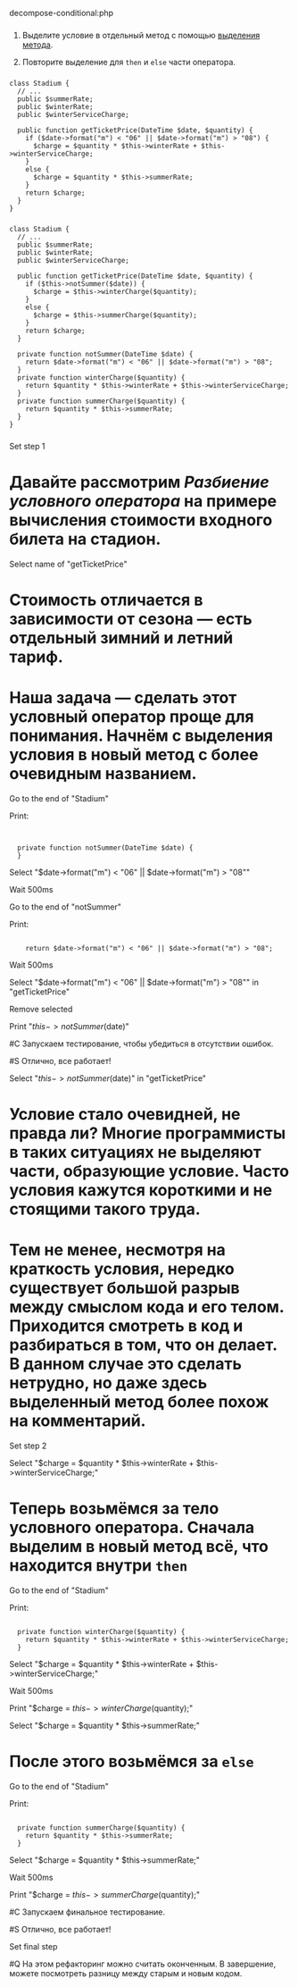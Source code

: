 decompose-conditional:php

###

1. Выделите условие в отдельный метод с помощью <a href="/extract-method">выделения метода</a>.

2. Повторите выделение для <code>then</code> и <code>else</code> части оператора.



###

```
class Stadium {
  // ...
  public $summerRate;
  public $winterRate;
  public $winterServiceCharge;

  public function getTicketPrice(DateTime $date, $quantity) {
    if ($date->format("m") < "06" || $date->format("m") > "08") {
      $charge = $quantity * $this->winterRate + $this->winterServiceCharge;
    }
    else {
      $charge = $quantity * $this->summerRate;
    }
    return $charge;
  }
}
```

###

```
class Stadium {
  // ...
  public $summerRate;
  public $winterRate;
  public $winterServiceCharge;

  public function getTicketPrice(DateTime $date, $quantity) {
    if ($this->notSummer($date)) {
      $charge = $this->winterCharge($quantity);
    }
    else {
      $charge = $this->summerCharge($quantity);
    }
    return $charge;
  }

  private function notSummer(DateTime $date) {
    return $date->format("m") < "06" || $date->format("m") > "08";
  }
  private function winterCharge($quantity) {
    return $quantity * $this->winterRate + $this->winterServiceCharge;
  }
  private function summerCharge($quantity) {
    return $quantity * $this->summerRate;
  }
}
```

###

Set step 1

# Давайте рассмотрим <i>Разбиение условного оператора</i> на примере вычисления стоимости входного билета на стадион.

Select name of "getTicketPrice"

# Стоимость отличается в зависимости от сезона — есть отдельный зимний и летний тариф.

# Наша задача — сделать этот условный оператор проще для понимания. Начнём с выделения условия в новый метод с более очевидным названием.

Go to the end of "Stadium"

Print:
```


  private function notSummer(DateTime $date) {
  }
```

Select "$date->format("m") < "06" || $date->format("m") > "08""

Wait 500ms

Go to the end of "notSummer"

Print:
```

    return $date->format("m") < "06" || $date->format("m") > "08";
```

Wait 500ms

Select "$date->format("m") < "06" || $date->format("m") > "08"" in "getTicketPrice"

Remove selected

Print "$this->notSummer($date)"


#C Запускаем тестирование, чтобы убедиться в отсутствии ошибок.

#S Отлично, все работает!

Select "$this->notSummer($date)" in "getTicketPrice"

# Условие стало очевидней, не правда ли? Многие программисты в таких ситуациях не выделяют части, образующие условие. Часто условия кажутся короткими и не стоящими такого труда.

# Тем не менее, несмотря на краткость условия, нередко существует большой разрыв между смыслом кода и его телом. Приходится смотреть в код и разбираться в том, что он делает. В данном случае это сделать нетрудно, но даже здесь выделенный метод более похож на комментарий.

Set step 2

Select "$charge = $quantity * $this->winterRate + $this->winterServiceCharge;"

# Теперь возьмёмся за тело условного оператора. Сначала выделим в новый метод всё, что находится внутри <code>then</code>

Go to the end of "Stadium"

Print:
```

  private function winterCharge($quantity) {
    return $quantity * $this->winterRate + $this->winterServiceCharge;
  }
```

Select "$charge = $quantity * $this->winterRate + $this->winterServiceCharge;"

Wait 500ms

Print "$charge = $this->winterCharge($quantity);"


Select "$charge = $quantity * $this->summerRate;"

# После этого возьмёмся за <code>else</code>


Go to the end of "Stadium"

Print:
```

  private function summerCharge($quantity) {
    return $quantity * $this->summerRate;
  }
```

Select "$charge = $quantity * $this->summerRate;"

Wait 500ms

Print "$charge = $this->summerCharge($quantity);"

#C Запускаем финальное тестирование.

#S Отлично, все работает!

Set final step

#Q На этом рефакторинг можно считать оконченным. В завершение, можете посмотреть разницу между старым и новым кодом.